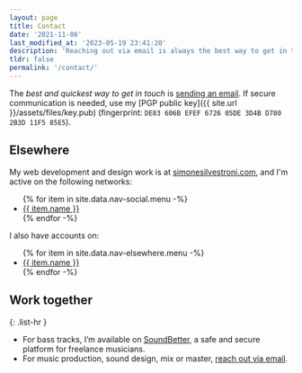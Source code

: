```yaml
---
layout: page
title: Contact
date: '2021-11-08'
last_modified_at: '2023-05-19 23:41:20'
description: 'Reaching out via email is always the best way to get in touch.'
tldr: false
permalink: '/contact/'
---
```

The _best and quickest way to get in touch_ is [sending an email](mailto:hello@minutestomidnight.co.uk). If secure communication is needed, use my [PGP public key]({{ site.url }}/assets/files/key.pub) (fingerprint: `DE83 606B EFEF 6726 05DE 3D4B D780 2B3D 11F5 85E5`).

## Elsewhere

My web development and design work is at [simonesilvestroni.com](https://simonesilvestroni.com), and I'm active on the following networks:

<ul>
  {% for item in site.data.nav-social.menu -%}
  <li><a href="{{ item.link }}">{{ item.name }}</a></li>
  {% endfor -%}
</ul>

I also have accounts on:

<ul>
  {% for item in site.data.nav-elsewhere.menu -%}
  <li><a href="{{ item.link }}">{{ item.name }}</a></li>
  {% endfor -%}
</ul>

## Work together

{: .list-hr }
- For bass tracks, I’m available on [SoundBetter](https://soundbetter.com/profiles/206552-simone-silvestroni), a safe and secure platform for freelance musicians.
- For music production, sound design, mix or master, [reach out via email](mailto:hello@minutestomidnight.co.uk).